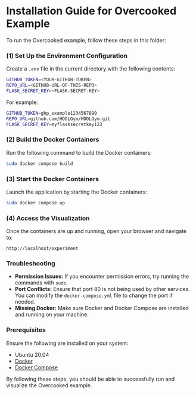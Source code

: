 # Installation Guide for Overcooked Example

To run the Overcooked example, follow these steps in this folder:

### (1) Set Up the Environment Configuration

Create a `.env` file in the current directory with the following contents:

```bash
GITHUB_TOKEN=<YOUR-GITHUB-TOKEN>
REPO_URL=<GITHUB-URL-OF-THIS-REPO>
FLASK_SECRET_KEY=<FLASK-SECRET-KEY>
```

For example:

```bash
GITHUB_TOKEN=ghp_example1234567890
REPO_URL=github.com/HDDLGym/HDDLGym.git
FLASK_SECRET_KEY=myflasksecretkey123
```

### (2) Build the Docker Containers

Run the following command to build the Docker containers:

```bash
sudo docker compose build
```

### (3) Start the Docker Containers

Launch the application by starting the Docker containers:

```bash
sudo docker compose up
```

### (4) Access the Visualization

Once the containers are up and running, open your browser and navigate to:

```
http://localhost/experiment
```

### Troubleshooting

- **Permission Issues:** If you encounter permission errors, try running the commands with `sudo`.
- **Port Conflicts:** Ensure that port 80 is not being used by other services. You can modify the `docker-compose.yml` file to change the port if needed.
- **Missing Docker:** Make sure Docker and Docker Compose are installed and running on your machine.

### Prerequisites

Ensure the following are installed on your system:
- Ubuntu 20.04
- [Docker](https://docs.docker.com/get-docker/)
- [Docker Compose](https://docs.docker.com/compose/install/)

By following these steps, you should be able to successfully run and visualize the Overcooked example.
